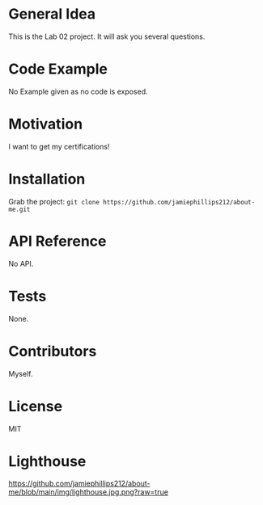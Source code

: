 # General Idea

This is the Lab 02 project. It will ask you several questions.

# Code Example

No Example given as no code is exposed.

# Motivation

I want to get my certifications!

# Installation

Grab the project:
`git clone https://github.com/jamiephillips212/about-me.git`

# API Reference

No API.

# Tests

None.

# Contributors

Myself.

# License

MIT

# Lighthouse
https://github.com/jamiephillips212/about-me/blob/main/img/lighthouse.jpg.png?raw=true
